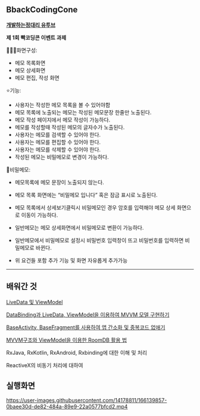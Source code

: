 ## BbackCodingCone
[**개발하는정대리 유투브**](https://www.youtube.com/c/%EA%B0%9C%EB%B0%9C%ED%95%98%EB%8A%94%EC%A0%95%EB%8C%80%EB%A6%AC)

**제 1회 빡코딩콘 이벤트 과제**

👩🏼‍💻화면구성:
- 메모 목록화면
- 메모 상세화면
- 메모 편집, 작성 화면 

⭐️기능:
- 사용자는 작성한 메모 목록을 볼 수 있어야함 
- 메모 목록에 노출되는 메모는 작성된 메모문장 한줄만 노출된다.
- 메모 작성 페이지에서 메모 작성이 가능하다.
- 메모를 작성할때 작성된 메모의 글자수가 노출된다.
- 사용자는 메모를 검색할 수 있어야 한다.
- 사용자는 메모를 편집할 수 있어야 한다.
- 사용자는 메모를 삭제할 수 있어야 한다.
- 작성된 메모는 비밀메모로 변경이 가능하다.

🔐비밀메모: 
- 메모목록에 메모 문장이 노출되지 않는다.
- 메모 목록 화면에는 “비밀메모 입니다” 혹은 잠금 표시로 노출된다.
- 메모 목록에서 상세보기클릭시 비밀메모인 경우 암호를 입력해야 메모 상세 화면으로 이동이 가능하다.
- 일반메모는 메모 상세화면에서 비밀메모로 변환이 가능하다.
- 일반메모에서 비밀메모로 설정시 비밀번호 입력창이 뜨고 비밀번호를 입력하면 비밀메모로 바뀐다.

- 위 요건들 포함 추가 기능 및 화면 자유롭게 추가가능

---

## 배워간 것

[LiveData 및 ViewModel](https://velog.io/@cksgodl/LiveData-%EB%B0%8F-ViewModel)

[DataBinding과 LiveData, ViewModel을 이용하여 MVVM 모델 구현하기](https://velog.io/@cksgodl/DataBinding%EA%B3%BC-LiveData-ViewModel%EC%9D%84-%EC%9D%B4%EC%9A%A9%ED%95%98%EC%97%AC-MVVM-%EB%AA%A8%EB%8D%B8-%EA%B5%AC%ED%98%84%ED%95%98%EA%B8%B0)

[BaseActivity, BaseFragment를 사용하여 앱 간소화 및 중복코드 없애기](https://velog.io/@cksgodl/BaseActivity-BaseFragment%EB%A5%BC-%EC%82%AC%EC%9A%A9%ED%95%98%EC%97%AC-%EC%95%B1-%EA%B0%84%EC%86%8C%ED%99%94-%EB%B0%8F-%EC%A4%91%EB%B3%B5%EC%BD%94%EB%93%9C-%EC%97%86%EC%95%A0%EA%B8%B0)

[MVVM구조와 ViewModel을 이용한 RoomDB 활용 법](https://velog.io/@cksgodl/MVVM%EA%B5%AC%EC%A1%B0%EC%99%80-ViewModel%EC%9D%84-%EC%9D%B4%EC%9A%A9%ED%95%9C-RoomDB-%ED%99%9C%EC%9A%A9-%EB%B2%95)

RxJava, RxKotlin, RxAndroid, Rxbinding에 대한 이해 및 처리

ReactiveX의 비동기 처리에 대하여


## 실행화면

https://user-images.githubusercontent.com/14178811/166139857-0baee30d-de82-484a-89e9-22a0577bfcd2.mp4


